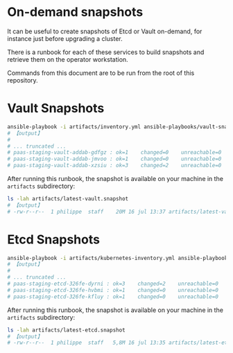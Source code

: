 # On-demand snapshots

It can be useful to create snapshots of Etcd or Vault on-demand, for instance
just before upgrading a cluster.

There is a runbook for each of these services to build snapshots and retrieve them
on the operator workstation.

Commands from this document are to be run from the root of this repository.

# Vault Snapshots

```bash
ansible-playbook -i artifacts/inventory.yml ansible-playbooks/vault-snapshot-dump.yaml
# 【output】
# 
# ... truncated ...
# paas-staging-vault-addab-gdfgz : ok=1    changed=0    unreachable=0    failed=0    skipped=0    rescued=0    ignored=0   
# paas-staging-vault-addab-jmvoo : ok=1    changed=0    unreachable=0    failed=0    skipped=0    rescued=0    ignored=0   
# paas-staging-vault-addab-xzsiu : ok=3    changed=2    unreachable=0    failed=0    skipped=0    rescued=0    ignored=0   
```

After running this runbook, the snapshot is available on your machine in the `artifacts` subdirectory:

```bash
ls -lah artifacts/latest-vault.snapshot
# 【output】
# -rw-r--r--  1 philippe  staff    20M 16 jul 13:37 artifacts/latest-vault.snapshot
```


# Etcd Snapshots

```bash
ansible-playbook -i artifacts/kubernetes-inventory.yml ansible-playbooks/etcd-snapshot-dump.yaml
# 【output】
#
# ... truncated ...
# paas-staging-etcd-326fe-dyrni : ok=3    changed=2    unreachable=0    failed=0    skipped=0    rescued=0    ignored=0   
# paas-staging-etcd-326fe-hvbmi : ok=1    changed=0    unreachable=0    failed=0    skipped=0    rescued=0    ignored=0   
# paas-staging-etcd-326fe-kfluy : ok=1    changed=0    unreachable=0    failed=0    skipped=0    rescued=0    ignored=0   
```

After running this runbook, the snapshot is available on your machine in the `artifacts` subdirectory:

```bash
ls -lah artifacts/latest-etcd.snapshot
# 【output】
# -rw-r--r--  1 philippe  staff   5,8M 16 jul 13:35 artifacts/latest-etcd.snapshot
```